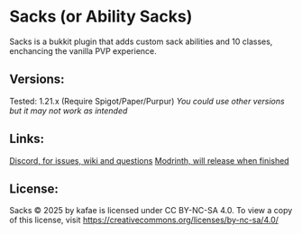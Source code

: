 # Sacks (or Ability Sacks)

Sacks is a bukkit plugin that adds custom sack abilities and 10 classes, enchancing the vanilla PVP experience.

## Versions:
Tested: 1.21.x (Require Spigot/Paper/Purpur)
*You could use other versions but it may not work as intended*

## Links:
[Discord, for issues, wiki and questions](https://discord.gg/p84S3yMvqK)
[Modrinth, will release when finished](https://modrinth.com/project/ability-sacks)

## License:
Sacks © 2025 by kafae is licensed under CC BY-NC-SA 4.0. To view a copy of this license, visit https://creativecommons.org/licenses/by-nc-sa/4.0/
